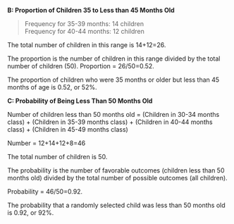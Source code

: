 
**B: Proportion of Children 35 to Less than 45 Months Old**  
>Frequency for 35-39 months: 14 children  
Frequency for 40-44 months: 12 children  

  The total number of children in this range is 14+12=26.

  The proportion is the number of children in this range divided by the total number of children (50).
  Proportion = 26/50=0.52.
  
  The proportion of children who were 35 months or older but less than 45 months of age is 0.52, or 52%.


**C: Probability of Being Less Than 50 Months Old**

  Number of children less than 50 months old = (Children in 30-34 months class) + (Children in 35-39 months class) + (Children in 40-44 months class) + (Children in 45-49 months class)
  
  Number = 12+14+12+8=46
  
  The total number of children is 50.
  
  The probability is the number of favorable outcomes (children less than 50 months old) divided by the total number of possible outcomes (all children).
  
  Probability = 46/50=0.92.
  
  The probability that a randomly selected child was less than 50 months old is 0.92, or 92%.
